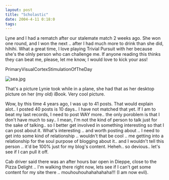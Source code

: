 ```yaml
---
layout: post
title: "Scholastic"
date: 2004-4-11 0:18:0
tags: 
---
```


Lyne and I had a rematch after our stalemate match 2 weeks ago. She won one round, and I won the next .. after I had much more to drink than she did, hihihi. What a great time, I love playing Trivial Pursuit with her because she's the olnly person who can challenge me. If anyone reading this thinks they can beat me, please, let me know, I would love to kick your ass!



PrimaryVisualCortexStimulationOfTheDay



![sea.jpg][1]






That's a picture Lynie took while in a plane, she had that as her desktop picture on her (my old) iBook. Very cool picture.

Wow, by this time 4 years ago, I was up to 41 posts. That would explain alot.. I posted 40 posts is 10 days.. I have not matched that yet. If I am to beat my last records, I need to post WAY more.. the only poroblem is that I don't have much to say.. I mean, I'm not the kind of person to talk just for the sake of talking.. so I better get involved in something interesting so that I can post about it. What's interesting .. and worth posting about .. I need to get into some kind of relationship .. wouldn't that be cool .. me getting into a relationship for the soul purpose of blogging about it.. and I wouldn't tell this person .. it'd be 100% just for my blog's content. Heheh.. so devious.. let's see if I can pull it off.

Cab driver said there was an after hours bar open in Dieppe, close to the Pizza Delight .. I'm walking there right now, lets see if I can't get some content for my site there .. mouhouhouhahahahaha!!! (I am now evil).



   [1]: http://2.bp.blogspot.com/-7SbqpBUfbxs/Tn0P9hG9J2I/AAAAAAAAAMs/vkXLjbCEBdM/s320/sea.jpg
